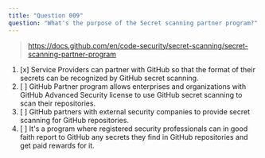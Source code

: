```yaml
---
title: "Question 009"
question: "What's the purpose of the Secret scanning partner program?"
---
```



> https://docs.github.com/en/code-security/secret-scanning/secret-scanning-partner-program
1. [x] Service Providers can partner with GitHub so that the format of their secrets can be recognized by GitHub secret scanning.
1. [ ] GitHub Partner program allows enterprises and organizations with GitHub Advanced Security license to use GitHub secret scanning to scan their repositories.
1. [ ] GitHub partners with external security companies to provide secret scanning for GitHub repositories.
1. [ ] It's a program where registered security professionals can in good faith report to GitHub any secrets they find in GitHub repositories and get paid rewards for it.
